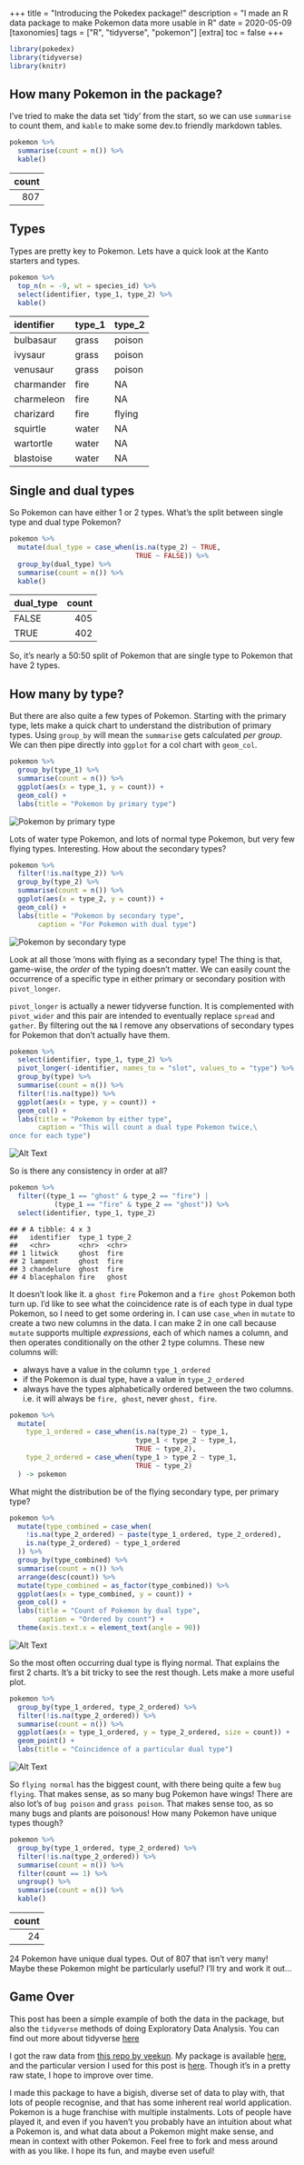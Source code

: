 +++
title = "Introducing the Pokedex package!"
description = "I made an R data package to make Pokemon data more usable in R"
date = 2020-05-09
[taxonomies]
tags = ["R", "tidyverse", "pokemon"]
[extra]
toc = false
+++

``` r
library(pokedex)
library(tidyverse)
library(knitr)
```

## How many Pokemon in the package?

I’ve tried to make the data set ‘tidy’ from the start, so we can use
`summarise` to count them, and `kable` to make some dev.to friendly
markdown tables.

``` r
pokemon %>% 
  summarise(count = n()) %>% 
  kable()
```

| count |
| ----: |
|   807 |

## Types

Types are pretty key to Pokemon. Lets have a quick look at the Kanto
starters and types.

``` r
pokemon %>% 
  top_n(n = -9, wt = species_id) %>% 
  select(identifier, type_1, type_2) %>%
  kable()
```

| identifier | type_1 | type_2 |
| :--------- | :------ | :------ |
| bulbasaur  | grass   | poison  |
| ivysaur    | grass   | poison  |
| venusaur   | grass   | poison  |
| charmander | fire    | NA      |
| charmeleon | fire    | NA      |
| charizard  | fire    | flying  |
| squirtle   | water   | NA      |
| wartortle  | water   | NA      |
| blastoise  | water   | NA      |

## Single and dual types

So Pokemon can have either 1 or 2 types. What’s the split between single
type and dual type Pokemon?

``` r
pokemon %>%
  mutate(dual_type = case_when(is.na(type_2) ~ TRUE,
                               TRUE ~ FALSE)) %>%
  group_by(dual_type) %>%
  summarise(count = n()) %>% 
  kable()
```

| dual_type | count |
| :--------- | ----: |
| FALSE      |   405 |
| TRUE       |   402 |

So, it’s nearly a 50:50 split of Pokemon that are single type to Pokemon
that have 2 types.

## How many by type?

But there are also quite a few types of Pokemon. Starting with the
primary type, lets make a quick chart to understand the distribution of
primary types. Using `group_by` will mean the `summarise` gets
calculated *per group*. We can then pipe directly into `ggplot` for a
col chart with `geom_col`.

``` r
pokemon %>%
  group_by(type_1) %>%
  summarise(count = n()) %>%
  ggplot(aes(x = type_1, y = count)) +
  geom_col() +
  labs(title = "Pokemon by primary type")
```

![Pokemon by primary type](https://dev-to-uploads.s3.amazonaws.com/i/v9nfgl5rwqt0zp18i44s.png)

Lots of water type Pokemon, and lots of normal type Pokemon, but very
few flying types. Interesting. How about the secondary types?

``` r
pokemon %>% 
  filter(!is.na(type_2)) %>% 
  group_by(type_2) %>% 
  summarise(count = n()) %>% 
  ggplot(aes(x = type_2, y = count)) +
  geom_col() +
  labs(title = "Pokemon by secondary type",
       caption = "For Pokemon with dual type")
```

![Pokemon by secondary type](https://dev-to-uploads.s3.amazonaws.com/i/7r4iuz9whihop7b5cjrh.png)

Look at all those ’mons with flying as a secondary type! The thing is
that, game-wise, the *order* of the typing doesn’t matter. We can easily
count the occurrence of a specific type in either primary or secondary
position with `pivot_longer`.

`pivot_longer` is actually a newer tidyverse function. It is
complemented with `pivot_wider` and this pair are intended to eventually
replace `spread` and `gather`. By filtering out the `NA` I remove any
observations of secondary types for Pokemon that don’t actually have
them.

``` r
pokemon %>% 
  select(identifier, type_1, type_2) %>% 
  pivot_longer(-identifier, names_to = "slot", values_to = "type") %>% 
  group_by(type) %>% 
  summarise(count = n()) %>% 
  filter(!is.na(type)) %>% 
  ggplot(aes(x = type, y = count)) +
  geom_col() +
  labs(title = "Pokemon by either type",
       caption = "This will count a dual type Pokemon twice,\
once for each type")
```
![Alt Text](https://dev-to-uploads.s3.amazonaws.com/i/v5uh6xygkrq7rjikajce.png)

So is there any consistency in order at all?

``` r
pokemon %>%
  filter((type_1 == "ghost" & type_2 == "fire") |
           (type_1 == "fire" & type_2 == "ghost")) %>% 
  select(identifier, type_1, type_2)
```

    ## # A tibble: 4 x 3
    ##   identifier  type_1 type_2
    ##   <chr>       <chr>  <chr> 
    ## 1 litwick     ghost  fire  
    ## 2 lampent     ghost  fire  
    ## 3 chandelure  ghost  fire  
    ## 4 blacephalon fire   ghost

It doesn’t look like it. a `ghost fire` Pokemon and a `fire ghost`
Pokemon both turn up. I’d like to see what the coincidence rate is of
each type in dual type Pokemon, so I need to get some ordering in. I can
use `case_when` in `mutate` to create a two new columns in the data. I
can make 2 in one call because `mutate` supports multiple *expressions*,
each of which names a column, and then operates conditionally on the
other 2 type columns. These new columns will:

  - always have a value in the column `type_1_ordered`
  - if the Pokemon is dual type, have a value in `type_2_ordered`
  - always have the types alphabetically ordered between the two
    columns. i.e. it will always be `fire, ghost`, never `ghost, fire`.


``` r
pokemon %>%
  mutate(
    type_1_ordered = case_when(is.na(type_2) ~ type_1,
                               type_1 < type_2 ~ type_1,
                               TRUE ~ type_2),
    type_2_ordered = case_when(type_1 > type_2 ~ type_1,
                               TRUE ~ type_2)
  ) -> pokemon
```

What might the distribution be of the flying secondary type, per primary
type?

``` r
pokemon %>%
  mutate(type_combined = case_when(
    !is.na(type_2_ordered) ~ paste(type_1_ordered, type_2_ordered),
    is.na(type_2_ordered) ~ type_1_ordered
  )) %>%
  group_by(type_combined) %>%
  summarise(count = n()) %>%
  arrange(desc(count)) %>%
  mutate(type_combined = as_factor(type_combined)) %>%
  ggplot(aes(x = type_combined, y = count)) +
  geom_col() +
  labs(title = "Count of Pokemon by dual type",
       caption = "Ordered by count") + 
  theme(axis.text.x = element_text(angle = 90))
```

![Alt Text](https://dev-to-uploads.s3.amazonaws.com/i/fz5flcvh8dbtfh3zvh9s.png)

So the most often occurring dual type is flying normal. That explains
the first 2 charts. It’s a bit tricky to see the rest though. Lets make
a more useful plot.

``` r
pokemon %>% 
  group_by(type_1_ordered, type_2_ordered) %>% 
  filter(!is.na(type_2_ordered)) %>% 
  summarise(count = n()) %>% 
  ggplot(aes(x = type_1_ordered, y = type_2_ordered, size = count)) +
  geom_point() +
  labs(title = "Coincidence of a particular dual type")
```

![Alt Text](https://dev-to-uploads.s3.amazonaws.com/i/v6qbe0h2nh6n4vz4bnmz.png)

So `flying normal` has the biggest count, with there being quite a few
`bug flying`. That makes sense, as so many bug Pokemon have wings!
There are also lot’s of `bug poison` and `grass poison`. That makes
sense too, as so many bugs and plants are poisonous! How many Pokemon
have unique types though?

``` r
pokemon %>% 
  group_by(type_1_ordered, type_2_ordered) %>% 
  filter(!is.na(type_2_ordered)) %>% 
  summarise(count = n()) %>% 
  filter(count == 1) %>% 
  ungroup() %>% 
  summarise(count = n()) %>% 
  kable()
```

| count |
| ----: |
|    24 |

24 Pokemon have unique dual types. Out of 807 that isn’t very many!
Maybe these Pokemon might be particularly useful? I’ll try and work it
out…

## Game Over

This post has been a simple example of both the data in the package, but
also the `tidyverse` methods of doing Exploratory Data Analysis. You can
find out more about tidyverse [here](https://www.tidyverse.org/)

I got the raw data from [this repo by
veekun](https://github.com/veekun/pokedex). My package is available
[here](https://github.com/DaveParr/pokedex), and the particular version
I used for this post is
[here](https://github.com/DaveParr/pokedex/commit/67638e8bc52d58bb0c38534b7c2acc9a78b42053).
Though it’s in a pretty raw state, I hope to improve over time.

I made this package to have a bigish, diverse set of data to play with,
that lots of people recognise, and that has some inherent real world
application. Pokemon is a huge franchise with multiple instalments. Lots
of people have played it, and even if you haven’t you probably have an
intuition about what a Pokemon is, and what data about a Pokemon might
make sense, and mean in context with other Pokemon. Feel free to fork
and mess around with as you like. I hope its fun, and maybe even
useful!